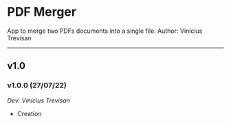 # PDF Merger

App to merge two PDFs documents into a single file.
Author: Vinícius Trevisan

---
## v1.0

### v1.0.0 (27/07/22) 
*Dev: Vinícius Trevisan*
- Creation